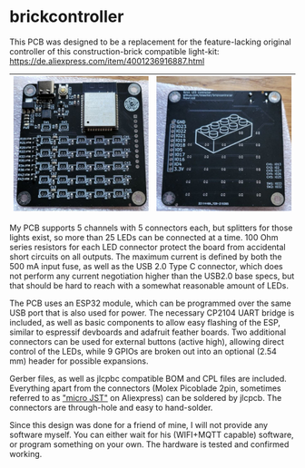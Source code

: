 # brickcontroller

This PCB was designed to be a replacement for the feature-lacking original controller of this construction-brick compatible light-kit: https://de.aliexpress.com/item/4001236916887.html

| ![front](img/bc1.jpg) | ![back](img/bc2.jpg) |
| --- | --- |

My PCB supports 5 channels with 5 connectors each, but splitters for those lights exist, so more than 25 LEDs can be connected at a time. 100 Ohm series resistors for each LED connector protect the board from accidental short circuits on all outputs. The maximum current is defined by both the 500 mA input fuse, as well as the USB 2.0 Type C connector, which does not perform any current negotiation higher than the USB2.0 base specs, but that should be hard to reach with a somewhat reasonable amount of LEDs.

The PCB uses an ESP32 module, which can be programmed over the same USB port that is also used for power. The necessary CP2104 UART bridge is included, as well as basic components to allow easy flashing of the ESP, similar to espressif devboards and adafruit feather boards. Two additional connectors can be used for external buttons (active high), allowing direct control of the LEDs, while 9 GPIOs are broken out into an optional (2.54 mm) header for possible expansions.

Gerber files, as well as jlcpbc compatible BOM and CPL files are included. Everything apart from the connectors (Molex Picoblade 2pin, sometimes referred to as ["micro JST"](https://de.aliexpress.com/item/32762054144.html) on Aliexpress) can be soldered by jlcpcb. The connectors are through-hole and easy to hand-solder.

Since this design was done for a friend of mine, I will not provide any software myself. You can either wait for his (WIFI+MQTT capable) software, or program something on your own. The hardware is tested and confirmed working.